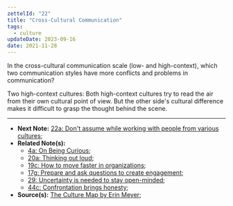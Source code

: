 ```yaml
---
zettelId: "22"
title: "Cross-Cultural Communication"
tags:
  - culture
updateDate: 2023-09-16
date: 2021-11-28
---
```


In the cross-cultural communication scale (low- and high-context), which two communication styles have more conflicts and problems in communication?

Two high-context cultures: Both high-context cultures try to read the air from their own cultural point of view. But the other side's cultural difference makes it difficult to grasp the thought behind the scene.

---

- **Next Note:** [22a: Don't assume while working with people from various cultures](/notes/22a/);
- **Related Note(s):**
  - [4a: On Being Curious](/notes/4a/);
  - [20a: Thinking out loud](/notes/20a/);
  - [19c: How to move faster in organizations](/notes/19c/);
  - [17g: Prepare and ask questions to create engagement](/notes/17g/);
  - [29: Uncertainty is needed to stay open-minded](/notes/29/);
  - [44c: Confrontation brings honesty](/notes/44c/);
- **Source(s):** [The Culture Map by Erin Meyer](/books/high-productivity-and-clear-communication-in-different-cultures/);
